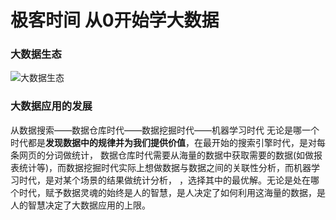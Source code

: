 # 极客时间 从0开始学大数据

### 大数据生态

![大数据生态](https://static001.geekbang.org/resource/image/ca/73/ca6efc15ead7fb974caaa2478700f873.png)

### 大数据应用的发展 

从数据搜索——数据仓库时代——数据挖掘时代——机器学习时代  无论是哪一个时代都是**发现数据中的规律并为我们提供价值**，在最开始的搜索引擎时代，是对每条网页的分词做统计，
数据仓库时代需要从海量的数据中获取需要的数据(如做报表统计等)，而数据挖掘时代实际上想做数据与数据之间的关联性分析，而机器学习时代，是对某个场景的结果做统计分析，
，选择其中的最优解。无论是处在哪个时代，赋予数据灵魂的始终是人的智慧，是人决定了如何利用这海量的数据，是人的智慧决定了大数据应用的上限。





